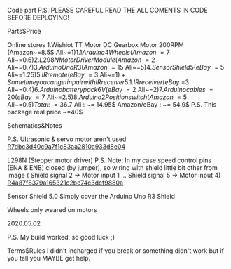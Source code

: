 Code part
P.S.!PLEASE CAREFUL READ THE ALL COMENTS IN CODE BEFORE DEPLOYING!

Parts$Price

Online stores
1.Wishiot TT Motor DC Gearbox Motor 200RPM (Amazon~=8.5$ Ali~=1$)
1.1 Arduino 4 Wheels (Amazon~=7$ Ali~=0.6$)
2.L298N Motor Driver Module (Amazon~=2$ Ali~=0.7$)
3.Arduino Uno R3 (Amazon~=15$ Ali~=5$)
4.Sensor Shield 5 (eBay~=5$ Ali~=1.25$)
5.IR remote (eBay~=3$ Ali~=1$) +Sometime you can get in pair with IR receiver
5.1.IR receiver (eBay~=$3 Ali~=0.4$)
6. Arduino battery pack 6V (eBay~=2$ Ali~=2$)
7. Arduino cables ~= 20 (eBay~=7$ Ali~=2.5$)
8. Arduino 2 Position switch (Amazon~=5$ Ali~=0.5$)
Total: ~= 36.7$
Ali : ~= 14.95$
Amazon/eBay : ~= 54.9$
P.S. This package real price ~=40$

Schematics&Notes

P.S. Ultrasonic & servo motor aren't used
[R7dbc3d40c9a7f1c83aa2810a933d8e04](https://user-images.githubusercontent.com/83491489/116809762-670f8f00-ab48-11eb-804d-9e05e7591458.png)

L298N (Stepper motor driver)
P.S. Note: In my case speed control pins (ENA & ENB) closed (by jumper), so wiring with shield little bit other from image
( Shield signal 2 -> Motor input 1 ... Shield signal 5 -> Motor input 4)
[R4a87f8379a165321c2bc74c3dcf9880a](https://user-images.githubusercontent.com/83491489/116809800-9faf6880-ab48-11eb-8f76-e65eb30220f9.jpg)

Sensor Shield 5.0
Simply cover the Arduino Uno R3 Shield

Wheels only weared on motors

2020.05.02

P.S. My build worked, so good luck ;)

Terms$Rules
I didn't incharged if you break or something didn't work but if you tell you MAYBE get help.
